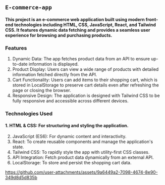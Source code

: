 

## `E-commerce-app`
#### This project is an e-commerce web application built using modern front-end technologies including HTML, CSS, JavaScript, React, and Tailwind CSS. It features dynamic data fetching and provides a seamless user experience for browsing and purchasing products.

### Features
1. Dynamic Data: The app fetches product data from an API to ensure up-to-date information is displayed.
2. Product Display: Users can view a wide range of products with detailed information fetched directly from the API.
3. Cart Functionality: Users can add items to their shopping cart, which is stored in LocalStorage to preserve cart details even after refreshing the page or closing the browser.
4. Responsive Design: The application is designed with Tailwind CSS to be fully responsive and accessible across different devices.
### Technologies Used
#### 1. HTML & CSS: For structuring and styling the application.
2. JavaScript (ES6): For dynamic content and interactivity.
3. React: To create reusable components and manage the application's state.
4. Tailwind CSS: To rapidly style the app with utility-first CSS classes.
5. API Integration: Fetch product data dynamically from an external API.
6. LocalStorage: To store and persist the shopping cart data.

https://github.com/user-attachments/assets/9a6449a2-7098-4674-8e90-349d8d5d835b

